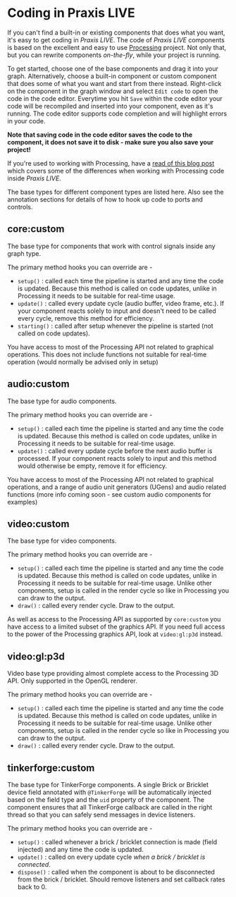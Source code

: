 # Coding in Praxis LIVE

If you can't find a built-in or existing components that does what you want, it's easy to get coding in _Praxis LIVE_. The code of _Praxis LIVE_ components is based on the excellent and easy to use [Processing](https://processing.org/) project. Not only that, but you can rewrite components _on-the-fly_, while your project is running.

To get started, choose one of the base components and drag it into your graph. Alternatively, choose a built-in component or custom component that does some of what you want and start from there instead. Right-click on the component in the graph window and select `Edit code` to open the code in the code editor. Everytime you hit `Save` within the code editor your code will be recompiled and inserted into your component, even as it's running. The code editor supports code completion and will highlight errors in your code.

**Note that saving code in the code editor saves the code to the component, it does not save it to disk - make sure you also save your project!**

If you're used to working with Processing, have a [read of this blog post](https://praxisintermedia.wordpress.com/2015/04/01/transform-a-processing-sketch-into-a-praxis-live-component/) which covers some of the differences when working with Processing code inside _Praxis LIVE_.

The base types for different component types are listed here. Also see the annotation sections for details of how to hook up code to ports and controls.

## core:custom

The base type for components that work with control signals inside any graph type.

The primary method hooks you can override are -

 - `setup()` : called each time the pipeline is started and any time the code is updated. Because this method is called on code updates, unlike in Processing it needs to be suitable for real-time usage.
 - `update()` : called every update cycle (audio buffer, video frame, etc.). If your component reacts solely to input and doesn't need to be called every cycle, remove this method for efficiency.
 - `starting()` : called after setup whenever the pipeline is started (not called on code updates).

You have access to most of the Processing API not related to graphical operations. This does not include functions not suitable for real-time operation (would normally be advised only in setup)

## audio:custom

The base type for audio components.

The primary method hooks you can override are -

 - `setup()` : called each time the pipeline is started and any time the code is updated. Because this method is called on code updates, unlike in Processing it needs to be suitable for real-time usage.
 - `update()` : called every update cycle before the next audio buffer is processed. If your component reacts solely to input and this method would otherwise be empty, remove it for efficiency.

You have access to most of the Processing API not related to graphical operations, and a range of audio unit generators (UGens) and audio related functions (more info coming soon - see custom audio components for examples)

## video:custom

The base type for video components.

The primary method hooks you can override are -

 - `setup()` : called each time the pipeline is started and any time the code is updated. Because this method is called on code updates, unlike in Processing it needs to be suitable for real-time usage. Unlike other components, setup is called in the render cycle so like in Processing you can draw to the output.
 - `draw()` : called every render cycle. Draw to the output.
 
As well as access to the Processing API as supported by `core:custom` you have access to a limited subset of the graphics API. If you need full access to the power of the Processing graphics API, look at `video:gl:p3d` instead.

## video:gl:p3d

Video base type providing almost complete access to the Processing 3D API. Only supported in the OpenGL renderer.

The primary method hooks you can override are -

 - `setup()` : called each time the pipeline is started and any time the code is updated. Because this method is called on code updates, unlike in Processing it needs to be suitable for real-time usage. Unlike other components, setup is called in the render cycle so like in Processing you can draw to the output.
 - `draw()` : called every render cycle. Draw to the output.

## tinkerforge:custom

The base type for TinkerForge components. A single Brick or Bricklet device field annotated with `@TinkerForge` will be automatically injected based on the field type and the `uid` property of the component. The component ensures that all TinkerForge callback are called in the right thread so that you can safely send messages in device listeners.

The primary method hooks you can override are -

 - `setup()` : called whenever a brick / bricklet connection is made (field injected) and any time the code is updated.
 - `update()` : called on every update cycle _when a brick / bricklet is connected_.
 - `dispose()` : called when the component is about to be disconnected from the brick / bricklet. Should remove listeners and set callback rates back to 0.


